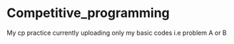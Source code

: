 # Competitive_programming

My cp practice currently uploading only my basic codes i.e problem A or B 
